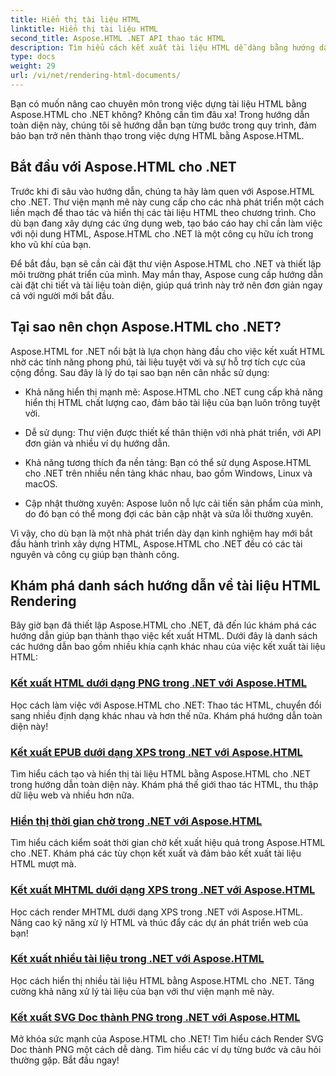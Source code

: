 ```yaml
---
title: Hiển thị tài liệu HTML
linktitle: Hiển thị tài liệu HTML
second_title: Aspose.HTML .NET API thao tác HTML
description: Tìm hiểu cách kết xuất tài liệu HTML dễ dàng bằng hướng dẫn Aspose.HTML cho .NET. Khám phá danh sách hướng dẫn toàn diện để thành thạo kết xuất HTML.
type: docs
weight: 29
url: /vi/net/rendering-html-documents/
---
```


Bạn có muốn nâng cao chuyên môn trong việc dựng tài liệu HTML bằng Aspose.HTML cho .NET không? Không cần tìm đâu xa! Trong hướng dẫn toàn diện này, chúng tôi sẽ hướng dẫn bạn từng bước trong quy trình, đảm bảo bạn trở nên thành thạo trong việc dựng HTML bằng Aspose.HTML.

## Bắt đầu với Aspose.HTML cho .NET

Trước khi đi sâu vào hướng dẫn, chúng ta hãy làm quen với Aspose.HTML cho .NET. Thư viện mạnh mẽ này cung cấp cho các nhà phát triển một cách liền mạch để thao tác và hiển thị các tài liệu HTML theo chương trình. Cho dù bạn đang xây dựng các ứng dụng web, tạo báo cáo hay chỉ cần làm việc với nội dung HTML, Aspose.HTML cho .NET là một công cụ hữu ích trong kho vũ khí của bạn.

Để bắt đầu, bạn sẽ cần cài đặt thư viện Aspose.HTML cho .NET và thiết lập môi trường phát triển của mình. May mắn thay, Aspose cung cấp hướng dẫn cài đặt chi tiết và tài liệu toàn diện, giúp quá trình này trở nên đơn giản ngay cả với người mới bắt đầu.

## Tại sao nên chọn Aspose.HTML cho .NET?

Aspose.HTML for .NET nổi bật là lựa chọn hàng đầu cho việc kết xuất HTML nhờ các tính năng phong phú, tài liệu tuyệt vời và sự hỗ trợ tích cực của cộng đồng. Sau đây là lý do tại sao bạn nên cân nhắc sử dụng:

- Khả năng hiển thị mạnh mẽ: Aspose.HTML cho .NET cung cấp khả năng hiển thị HTML chất lượng cao, đảm bảo tài liệu của bạn luôn trông tuyệt vời.

- Dễ sử dụng: Thư viện được thiết kế thân thiện với nhà phát triển, với API đơn giản và nhiều ví dụ hướng dẫn.

- Khả năng tương thích đa nền tảng: Bạn có thể sử dụng Aspose.HTML cho .NET trên nhiều nền tảng khác nhau, bao gồm Windows, Linux và macOS.

- Cập nhật thường xuyên: Aspose luôn nỗ lực cải tiến sản phẩm của mình, do đó bạn có thể mong đợi các bản cập nhật và sửa lỗi thường xuyên.

Vì vậy, cho dù bạn là một nhà phát triển dày dạn kinh nghiệm hay mới bắt đầu hành trình xây dựng HTML, Aspose.HTML cho .NET đều có các tài nguyên và công cụ giúp bạn thành công.

## Khám phá danh sách hướng dẫn về tài liệu HTML Rendering

Bây giờ bạn đã thiết lập Aspose.HTML cho .NET, đã đến lúc khám phá các hướng dẫn giúp bạn thành thạo việc kết xuất HTML. Dưới đây là danh sách các hướng dẫn bao gồm nhiều khía cạnh khác nhau của việc kết xuất tài liệu HTML:

### [Kết xuất HTML dưới dạng PNG trong .NET với Aspose.HTML](./render-html-as-png/)
Học cách làm việc với Aspose.HTML cho .NET: Thao tác HTML, chuyển đổi sang nhiều định dạng khác nhau và hơn thế nữa. Khám phá hướng dẫn toàn diện này!
### [Kết xuất EPUB dưới dạng XPS trong .NET với Aspose.HTML](./render-epub-as-xps/)
Tìm hiểu cách tạo và hiển thị tài liệu HTML bằng Aspose.HTML cho .NET trong hướng dẫn toàn diện này. Khám phá thế giới thao tác HTML, thu thập dữ liệu web và nhiều hơn nữa.
### [Hiển thị thời gian chờ trong .NET với Aspose.HTML](./rendering-timeout/)
Tìm hiểu cách kiểm soát thời gian chờ kết xuất hiệu quả trong Aspose.HTML cho .NET. Khám phá các tùy chọn kết xuất và đảm bảo kết xuất tài liệu HTML mượt mà.
### [Kết xuất MHTML dưới dạng XPS trong .NET với Aspose.HTML](./render-mhtml-as-xps/)
 Học cách render MHTML dưới dạng XPS trong .NET với Aspose.HTML. Nâng cao kỹ năng xử lý HTML và thúc đẩy các dự án phát triển web của bạn!
### [Kết xuất nhiều tài liệu trong .NET với Aspose.HTML](./render-multiple-documents/)
Học cách hiển thị nhiều tài liệu HTML bằng Aspose.HTML cho .NET. Tăng cường khả năng xử lý tài liệu của bạn với thư viện mạnh mẽ này.
### [Kết xuất SVG Doc thành PNG trong .NET với Aspose.HTML](./render-svg-doc-as-png/)
Mở khóa sức mạnh của Aspose.HTML cho .NET! Tìm hiểu cách Render SVG Doc thành PNG một cách dễ dàng. Tìm hiểu các ví dụ từng bước và câu hỏi thường gặp. Bắt đầu ngay!